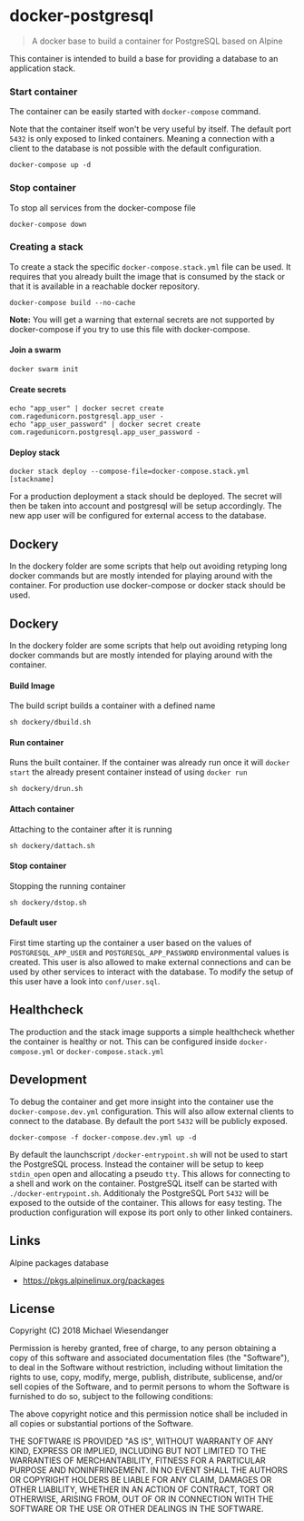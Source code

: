 # docker-postgresql

> A docker base to build a container for PostgreSQL based on Alpine

This container is intended to build a base for providing a database to an application stack.

### Start container

The container can be easily started with `docker-compose` command.

Note that the container itself won't be very useful by itself. The default port `5432` is only
exposed to linked containers. Meaning a connection with a client to the database is not possible with the default configuration.

```
docker-compose up -d
```

### Stop container

To stop all services from the docker-compose file

```
docker-compose down
```

### Creating a stack

To create a stack the specific `docker-compose.stack.yml` file can be used. It requires that you already built the image that is consumed by the stack or that it is available in a reachable docker repository.

```
docker-compose build --no-cache
```

**Note:** You will get a warning that external secrets are not supported by docker-compose if you try to use this file with docker-compose.

#### Join a swarm

```
docker swarm init
```

#### Create secrets
```
echo "app_user" | docker secret create com.ragedunicorn.postgresql.app_user -
echo "app_user_password" | docker secret create com.ragedunicorn.postgresql.app_user_password -
```

#### Deploy stack
```
docker stack deploy --compose-file=docker-compose.stack.yml [stackname]
```

For a production deployment a stack should be deployed. The secret will then be taken into account and postgresql will be setup accordingly. The new app user will be configured for external access to the database.

## Dockery

In the dockery folder are some scripts that help out avoiding retyping long docker commands but are mostly intended for playing around with the container. For production use docker-compose or docker stack should be used.

## Dockery

In the dockery folder are some scripts that help out avoiding retyping long docker commands but are mostly intended for playing around with the container.

#### Build Image

The build script builds a container with a defined name

```
sh dockery/dbuild.sh
```

#### Run container

Runs the built container. If the container was already run once it will `docker start` the already present container instead of using `docker run`

```
sh dockery/drun.sh
```

#### Attach container

Attaching to the container after it is running

```
sh dockery/dattach.sh
```

#### Stop container

Stopping the running container

```
sh dockery/dstop.sh
```

#### Default user

First time starting up the container a user based on the values of `POSTGRESQL_APP_USER` and `POSTGRESQL_APP_PASSWORD` environmental values is created. This user is also allowed to make external connections and can be used by other services to interact with the database. To modify the setup of this user have a look into `conf/user.sql`.

## Healthcheck

The production and the stack image supports a simple healthcheck whether the container is healthy or not. This can be configured inside `docker-compose.yml` or `docker-compose.stack.yml`

## Development

To debug the container and get more insight into the container use the `docker-compose.dev.yml`
configuration. This will also allow external clients to connect to the database. By default the port `5432` will be publicly exposed.

```
docker-compose -f docker-compose.dev.yml up -d
```

By default the launchscript `/docker-entrypoint.sh` will not be used to start the PostgreSQL process. Instead the container will be setup to keep `stdin_open` open and allocating a pseudo `tty`. This allows for connecting to a shell and work on the container. PostgreSQL itself can be started with `./docker-entrypoint.sh`. Additionaly the PostgreSQL Port `5432` will be exposed to the outside of the container. This allows for easy testing. The production configuration will expose its port only to other linked containers.

## Links

Alpine packages database
- https://pkgs.alpinelinux.org/packages

## License

Copyright (C) 2018 Michael Wiesendanger

Permission is hereby granted, free of charge, to any person obtaining
a copy of this software and associated documentation files (the
"Software"), to deal in the Software without restriction, including
without limitation the rights to use, copy, modify, merge, publish,
distribute, sublicense, and/or sell copies of the Software, and to
permit persons to whom the Software is furnished to do so, subject to
the following conditions:

The above copyright notice and this permission notice shall be
included in all copies or substantial portions of the Software.

THE SOFTWARE IS PROVIDED "AS IS", WITHOUT WARRANTY OF ANY KIND,
EXPRESS OR IMPLIED, INCLUDING BUT NOT LIMITED TO THE WARRANTIES OF
MERCHANTABILITY, FITNESS FOR A PARTICULAR PURPOSE AND
NONINFRINGEMENT. IN NO EVENT SHALL THE AUTHORS OR COPYRIGHT HOLDERS BE
LIABLE FOR ANY CLAIM, DAMAGES OR OTHER LIABILITY, WHETHER IN AN ACTION
OF CONTRACT, TORT OR OTHERWISE, ARISING FROM, OUT OF OR IN CONNECTION
WITH THE SOFTWARE OR THE USE OR OTHER DEALINGS IN THE SOFTWARE.
